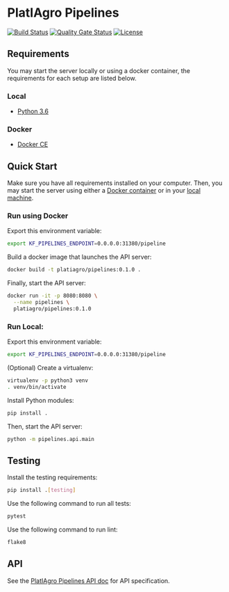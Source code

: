 # PlatIAgro Pipelines

[![Build Status](https://github.com/platiagro/pipelines/workflows/Python%20application/badge.svg)](https://github.com/platiagro/pipelines/actions?query=workflow%3A%22Python+application%22)
[![Quality Gate Status](https://sonarcloud.io/api/project_badges/measure?project=platiagro_pipelines&metric=alert_status)](https://sonarcloud.io/dashboard?id=platiagro_pipelines)
[![License](https://img.shields.io/badge/License-Apache%202.0-blue.svg)](https://opensource.org/licenses/Apache-2.0)

## Requirements

You may start the server locally or using a docker container, the requirements for each setup are listed below.

### Local

- [Python 3.6](https://www.python.org/downloads/)

### Docker

- [Docker CE](https://www.docker.com/get-docker)

## Quick Start

Make sure you have all requirements installed on your computer. Then, you may start the server using either a [Docker container](#run-using-docker) or in your [local machine](#run-local).

### Run using Docker

Export this environment variable:

```bash
export KF_PIPELINES_ENDPOINT=0.0.0.0:31380/pipeline
```

Build a docker image that launches the API server:

```bash
docker build -t platiagro/pipelines:0.1.0 .
```

Finally, start the API server:

```bash
docker run -it -p 8080:8080 \
  --name pipelines \
  platiagro/pipelines:0.1.0
```

### Run Local:

Export this environment variable:

```bash
export KF_PIPELINES_ENDPOINT=0.0.0.0:31380/pipeline
```

(Optional) Create a virtualenv:

```bash
virtualenv -p python3 venv
. venv/bin/activate
```

Install Python modules:

```bash
pip install .
```

Then, start the API server:

```bash
python -m pipelines.api.main
```

## Testing

Install the testing requirements:

```bash
pip install .[testing]
```

Use the following command to run all tests:

```bash
pytest
```

Use the following command to run lint:

```bash
flake8
```

## API

See the [PlatIAgro Pipelines API doc](https://platiagro.github.io/pipelines/) for API specification.
